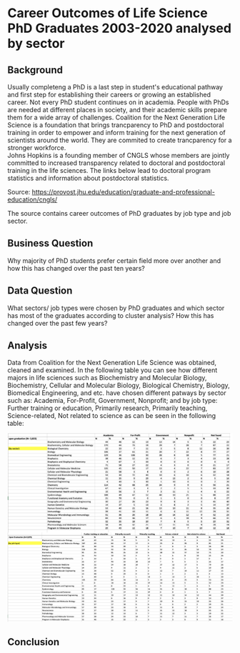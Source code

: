 # Career Outcomes of Life Science PhD Graduates 2003-2020 analysed by sector 

## Background 

Usually completeng a PhD is a last step in student's educational pathway and first step for establishing their careers or growing an established career. Not every PhD student continues on in academia. People with PhDs are needed at different places in society, and their academic skills prepare them for a wide array of challenges. 
Coalition for the Next Generation Life Science is a foundation that brings trancparency to PhD and postdoctoral training in order to empower and inform training for the next generation of scientists around the world. They are commited to create trancparency for a stronger workforce.  
Johns Hopkins is a founding member of CNGLS whose members are jointly committed to increased transparency related to doctoral and postdoctoral training in the life sciences. The links below lead to doctoral program statistics and information about postdoctoral statistics. 

Source: https://provost.jhu.edu/education/graduate-and-professional-education/cngls/

The source contains career outcomes of PhD graduates by job type and job sector. 

## Business Question

Why majority of PhD students prefer certain field more over another and how this has changed over the past ten years?

## Data Question 

What sectors/ job types were chosen by PhD graduates and which sector has most of the graduates according to cluster analysis? How this has changed over the past few years?

## Analysis 

Data from Coalition for the Next Generation Life Science was obtained, cleaned and examined. In the following table you can see how different majors in life sciences such as Biochemistry and Molecular Biology, Biochemistry, Cellular and Molecular Biology, Biological Chemistry, Biology, Biomedical Engineering, and etc. have chosen different patways by sector such as: Academia, For-Profit, Government, Nonprofit; and by job type: Further training or education, Primarily research, Primarily teaching, Science-related, Not related to science as can be seen in the following table: 

![](https://github.com/DurdonaG/career_outcomes_PhD_Graduates_JHU/blob/main/Images/General%20Data%20Display.png) 



## Conclusion 

